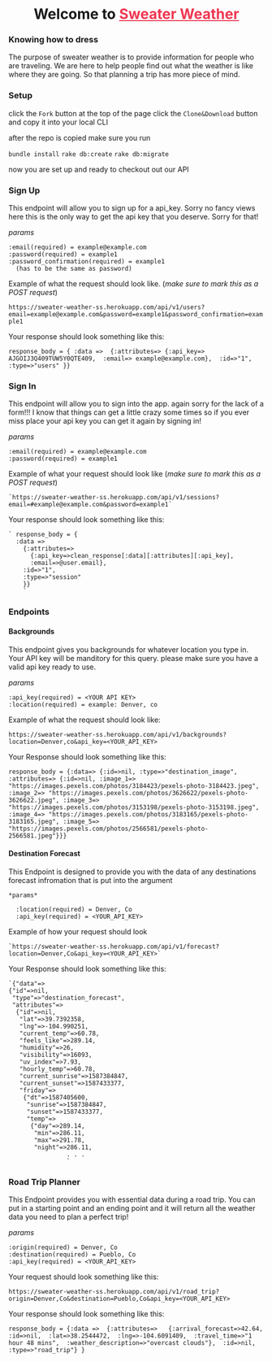 <h1 align=center>Welcome to <a href="https://sweater-weather-ss.herokuapp.com/" style="color: #ef3852">Sweater Weather</a></h1>

### Knowing how to dress

  The purpose of sweater weather is to provide information for people who are traveling. We are here to help people find out
  what the weather is like where they are going. So that planning a trip has more piece of mind. 
  
### Setup 

 click the `Fork` button at the top of the page
 click the `Clone&Download` button and copy it into your local CLI
 
 after the repo is copied make sure you run 
 
 `bundle install`
 `rake db:create`
 `rake db:migrate`
 
 now you are set up and ready to checkout out our API 
 
### Sign Up

  This endpoint will allow you to sign up for a api_key. Sorry no fancy views here this is the only way to get the api key
  that you deserve. Sorry for that! 
  
  *params*
    
    :email(required) = example@example.com
    :password(required) = example1
    :password_confirmation(required) = example1 
      (has to be the same as password)
      
  Example of what the request should look like. (*make sure to mark this as a POST request*)
  
  `https://sweater-weather-ss.herokuapp.com/api/v1/users?email=example@example.com&password=example1&password_confirmation=example1`
  
  Your response should look something like this: 
  
  `response_body = {
        :data => 
          {:attributes=>
            {:api_key=> AJGOIJ3Q409TUW5Y0QTE409, 
            :email=> example@example.com}, 
          :id=>"1", 
          :type=>"users"
      }}
      `
      
### Sign In

  This endpoint will allow you to sign into the app. again sorry for the lack of a form!!! I know that things can get a 
  little crazy some times so if you ever miss place your api key you can get it again by signing in! 
  
  *params* 
    
    :email(required) = example@example.com
    :password(required) = example1
      
 Example of what your request should look like (*make sure to mark this as a POST request*)
 
    `https://sweater-weather-ss.herokuapp.com/api/v1/sessions?email=#example@example.com&password=example1`
    
 Your response should look something like this:
 
    ` response_body = {
      :data => 
        {:attributes=>
          {:api_key=>clean_response[:data][:attributes][:api_key], 
          :email=>@user.email}, 
        :id=>"1", 
        :type=>"session"
        }}
        `
        
### Endpoints 

#### Backgrounds

  This endpoint gives you backgrounds for whatever location you type in. Your API key will be manditory for this query. please make sure you have a valid api key ready to use. 
  
  *params*
  
    :api_key(required) = <YOUR API KEY>
    :location(required) = example: Denver, co 
    
   Example of what the request should look like: 
   
   `https://sweater-weather-ss.herokuapp.com/api/v1/backgrounds?location=Denver,co&api_key=<YOUR_API_KEY>`
   
   Your Response should look something like this:
   
   ` response_body = {:data=>
  {:id=>nil,
   :type=>"destination_image",
   :attributes=>
    {:id=>nil,
     :image_1=>
      "https://images.pexels.com/photos/3184423/pexels-photo-3184423.jpeg",
     :image_2=>
      "https://images.pexels.com/photos/3626622/pexels-photo-3626622.jpeg",
     :image_3=>
      "https://images.pexels.com/photos/3153198/pexels-photo-3153198.jpeg",
     :image_4=>
      "https://images.pexels.com/photos/3183165/pexels-photo-3183165.jpeg",
     :image_5=>
      "https://images.pexels.com/photos/2566581/pexels-photo-2566581.jpeg"}}}
    `
    
 #### Destination Forecast 
 
   This Endpoint is designed to provide you with the data of any destinations forecast infromation that is put into the argument
    
    *params*
    
      :location(required) = Denver, Co
      :api_key(required) = <YOUR_API_KEY>
      
    
   Example of how your request should look 
    
    `https://sweater-weather-ss.herokuapp.com/api/v1/forecast?location=Denver,Co&api_key=<YOUR_API_KEY>`
    
   Your Response should look something like this:
    
    `{"data"=>
    {"id"=>nil,
     "type"=>"destination_forecast",
     "attributes"=>
      {"id"=>nil,
       "lat"=>39.7392358,
       "lng"=>-104.990251,
       "current_temp"=>60.78,
       "feels_like"=>289.14,
       "humidity"=>26,
       "visibility"=>16093,
       "uv_index"=>7.93,
       "hourly_temp"=>60.78,
       "current_sunrise"=>1587384847,
       "current_sunset"=>1587433377,
       "friday"=>
        {"dt"=>1587405600,
         "sunrise"=>1587384847,
         "sunset"=>1587433377,
         "temp"=>
          {"day"=>289.14,
           "min"=>286.11,
           "max"=>291.78,
           "night"=>286.11,
                    . . . 
                    `
   
  ### Road Trip Planner
   
   This Endpoint provides you with essential data during a road trip. You can put in a starting point and an ending point and 
   it will return all the weather data you need to plan a perfect trip! 
   
   *params* 
    
    :origin(required) = Denver, Co
    :destination(required) = Pueblo, Co
    :api_key(required) = <YOUR_API_KEY>
    
   Your request should look something like this: 
   
   `https://sweater-weather-ss.herokuapp.com/api/v1/road_trip?origin=Denver,Co&destination=Pueblo,Co&api_key=<YOUR_API_KEY>`
   
   Your response should look something like this: 
   
   `response_body = {:data => 
      {:attributes=>  
        {:arrival_forecast=>42.64, 
        :id=>nil, 
        :lat=>38.2544472, 
        :lng=>-104.6091409, 
        :travel_time=>"1 hour 48 mins", 
        :weather_description=>"overcast clouds"}, 
        :id=>nil, 
        :type=>"road_trip"}
    }
    `
    
  
 
